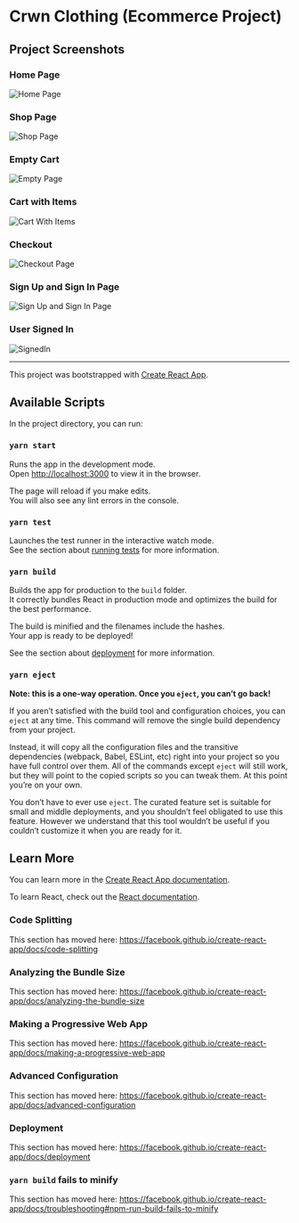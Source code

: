 # Crwn Clothing (Ecommerce Project) 



<!-- ABOUT THE PROJECT -->
## Project Screenshots

### Home Page

![Home Page](https://github.com/meharfatimakhan/crwn-clothing/blob/master/HomePage.PNG?raw=true)


### Shop Page

![Shop Page](https://github.com/meharfatimakhan/crwn-clothing/blob/master/ShopPage.PNG?raw=true)


### Empty Cart

![Empty Page](https://github.com/meharfatimakhan/crwn-clothing/blob/master/CartEmpty.PNG?raw=true)


### Cart with Items

![Cart With Items](https://github.com/meharfatimakhan/crwn-clothing/blob/master/CartWithItems.PNG?raw=true)


### Checkout

![Checkout Page](https://github.com/meharfatimakhan/crwn-clothing/blob/master/CheckoutCounter.PNG?raw=true)


### Sign Up and Sign In Page

![Sign Up and Sign In Page](https://github.com/meharfatimakhan/crwn-clothing/blob/master/SIGNUP-SIGNIN.PNG?raw=true)


### User Signed In

![SignedIn](https://github.com/meharfatimakhan/crwn-clothing/blob/master/SignedIn.PNG?raw=true)



---------------------------------------------------------------------------------------------------------------------------------------


This project was bootstrapped with [Create React App](https://github.com/facebook/create-react-app).

## Available Scripts

In the project directory, you can run:

### `yarn start`

Runs the app in the development mode.<br />
Open [http://localhost:3000](http://localhost:3000) to view it in the browser.

The page will reload if you make edits.<br />
You will also see any lint errors in the console.

### `yarn test`

Launches the test runner in the interactive watch mode.<br />
See the section about [running tests](https://facebook.github.io/create-react-app/docs/running-tests) for more information.

### `yarn build`

Builds the app for production to the `build` folder.<br />
It correctly bundles React in production mode and optimizes the build for the best performance.

The build is minified and the filenames include the hashes.<br />
Your app is ready to be deployed!

See the section about [deployment](https://facebook.github.io/create-react-app/docs/deployment) for more information.

### `yarn eject`

**Note: this is a one-way operation. Once you `eject`, you can’t go back!**

If you aren’t satisfied with the build tool and configuration choices, you can `eject` at any time. This command will remove the single build dependency from your project.

Instead, it will copy all the configuration files and the transitive dependencies (webpack, Babel, ESLint, etc) right into your project so you have full control over them. All of the commands except `eject` will still work, but they will point to the copied scripts so you can tweak them. At this point you’re on your own.

You don’t have to ever use `eject`. The curated feature set is suitable for small and middle deployments, and you shouldn’t feel obligated to use this feature. However we understand that this tool wouldn’t be useful if you couldn’t customize it when you are ready for it.

## Learn More

You can learn more in the [Create React App documentation](https://facebook.github.io/create-react-app/docs/getting-started).

To learn React, check out the [React documentation](https://reactjs.org/).

### Code Splitting

This section has moved here: https://facebook.github.io/create-react-app/docs/code-splitting

### Analyzing the Bundle Size

This section has moved here: https://facebook.github.io/create-react-app/docs/analyzing-the-bundle-size

### Making a Progressive Web App

This section has moved here: https://facebook.github.io/create-react-app/docs/making-a-progressive-web-app

### Advanced Configuration

This section has moved here: https://facebook.github.io/create-react-app/docs/advanced-configuration

### Deployment

This section has moved here: https://facebook.github.io/create-react-app/docs/deployment

### `yarn build` fails to minify

This section has moved here: https://facebook.github.io/create-react-app/docs/troubleshooting#npm-run-build-fails-to-minify
